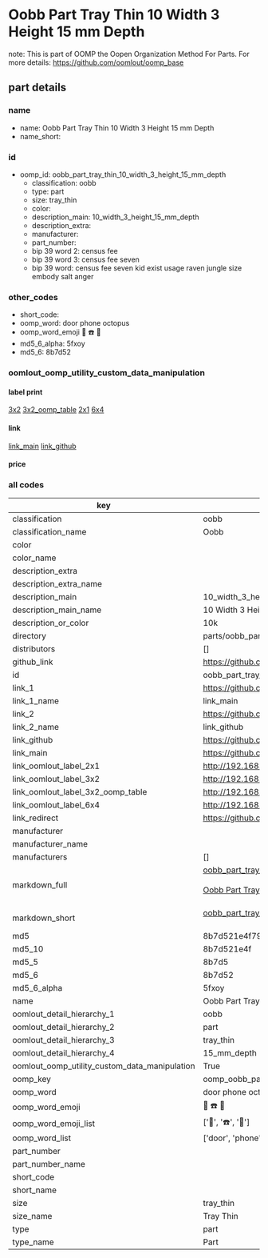 # Oobb Part Tray Thin 10 Width 3 Height 15 mm Depth  

note: This is part of OOMP the Oopen Organization Method For Parts. For more details: https://github.com/oomlout/oomp_base

##  part details
  







### name
* name: Oobb Part Tray Thin 10 Width 3 Height 15 mm Depth
* name_short: 
### id
* oomp_id: oobb_part_tray_thin_10_width_3_height_15_mm_depth
  * classification: oobb
  * type: part
  * size: tray_thin
  * color: 
  * description_main: 10_width_3_height_15_mm_depth
  * description_extra: 
  * manufacturer: 
  * part_number: 
  * bip 39 word 2: census fee
  * bip 39 word 3: census fee seven
  * bip 39 word: census fee seven kid exist usage raven jungle size embody salt anger

### other_codes
* short_code: 
* oomp_word: door phone octopus
* oomp_word_emoji :door: :phone: :octopus:
* md5_6_alpha: 5fxoy
* md5_6: 8b7d52






### oomlout_oomp_utility_custom_data_manipulation
#### label print
[3x2](http://192.168.1.245:1112/?label=oomp%205fxoy)
[3x2_oomp_table](http://192.168.1.108:1112/?label=oomp%205fxoy)
[2x1](http://192.168.1.242:1112/?label=oomp%205fxoy)
[6x4](http://192.168.1.55:1112/?label=oomp%205fxoy)    

#### link

[link_main](https://github.com/oomlout/oomlout_oomp_version_1_messy/tree/main/parts/oobb_part_tray_thin_10_width_3_height_15_mm_depth) [link_github](https://github.com/oomlout/oomlout_oomp_version_1_messy/tree/main/parts/oobb_part_tray_thin_10_width_3_height_15_mm_depth)                             

#### price







### all codes 
| key | value |  
| --- | --- |  
| classification | oobb |  
| classification_name | Oobb |  
| color |  |  
| color_name |  |  
| description_extra |  |  
| description_extra_name |  |  
| description_main | 10_width_3_height_15_mm_depth |  
| description_main_name | 10 Width 3 Height 15 mm Depth |  
| description_or_color | 10k |  
| directory | parts/oobb_part_tray_thin_10_width_3_height_15_mm_depth |  
| distributors | [] |  
| github_link | https://github.com/oomlout/oomlout_oomp_part_src/tree/main/parts/oobb_part_tray_thin_10_width_3_height_15_mm_depth |  
| id | oobb_part_tray_thin_10_width_3_height_15_mm_depth |  
| link_1 | https://github.com/oomlout/oomlout_oomp_version_1_messy/tree/main/parts/oobb_part_tray_thin_10_width_3_height_15_mm_depth |  
| link_1_name | link_main |  
| link_2 | https://github.com/oomlout/oomlout_oomp_version_1_messy/tree/main/parts/oobb_part_tray_thin_10_width_3_height_15_mm_depth |  
| link_2_name | link_github |  
| link_github | https://github.com/oomlout/oomlout_oomp_version_1_messy/tree/main/parts/oobb_part_tray_thin_10_width_3_height_15_mm_depth |  
| link_main | https://github.com/oomlout/oomlout_oomp_version_1_messy/tree/main/parts/oobb_part_tray_thin_10_width_3_height_15_mm_depth |  
| link_oomlout_label_2x1 | http://192.168.1.242:1112/?label=oomp%205fxoy |  
| link_oomlout_label_3x2 | http://192.168.1.245:1112/?label=oomp%205fxoy |  
| link_oomlout_label_3x2_oomp_table | http://192.168.1.108:1112/?label=oomp%205fxoy |  
| link_oomlout_label_6x4 | http://192.168.1.55:1112/?label=oomp%205fxoy |  
| link_redirect | https://github.com/oomlout/oomlout_oomp_version_1_messy/tree/main/parts/oobb_part_tray_thin_10_width_3_height_15_mm_depth |  
| manufacturer |  |  
| manufacturer_name |  |  
| manufacturers | [] |  
| markdown_full | [oobb_part_tray_thin_10_width_3_height_15_mm_depth](none)<br>[](none)<br>[Oobb Part Tray Thin 10 Width 3 Height 15 Mm Depth](none)<br><br> |  
| markdown_short | [oobb_part_tray_thin_10_width_3_height_15_mm_depth](none)<br><br> |  
| md5 | 8b7d521e4f79164fbe27e7a58955212a |  
| md5_10 | 8b7d521e4f |  
| md5_5 | 8b7d5 |  
| md5_6 | 8b7d52 |  
| md5_6_alpha | 5fxoy |  
| name | Oobb Part Tray Thin 10 Width 3 Height 15 mm Depth |  
| oomlout_detail_hierarchy_1 | oobb |  
| oomlout_detail_hierarchy_2 | part |  
| oomlout_detail_hierarchy_3 | tray_thin |  
| oomlout_detail_hierarchy_4 | 15_mm_depth |  
| oomlout_oomp_utility_custom_data_manipulation | True |  
| oomp_key | oomp_oobb_part_tray_thin_10_width_3_height_15_mm_depth |  
| oomp_word | door phone octopus |  
| oomp_word_emoji | :door: :phone: :octopus: |  
| oomp_word_emoji_list | [':door:', ':phone:', ':octopus:'] |  
| oomp_word_list | ['door', 'phone', 'octopus'] |  
| part_number |  |  
| part_number_name |  |  
| short_code |  |  
| short_name |  |  
| size | tray_thin |  
| size_name | Tray Thin |  
| type | part |  
| type_name | Part |  
